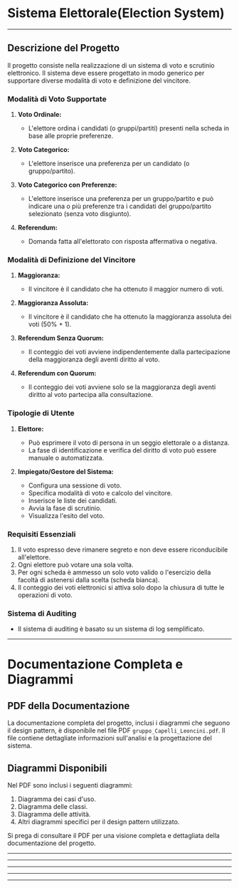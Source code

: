 # Sistema Elettorale(Election System)

---

## Descrizione del Progetto
Il progetto consiste nella realizzazione di un sistema di voto e scrutinio elettronico. Il sistema deve essere progettato in modo generico per supportare diverse modalità di voto e definizione del vincitore.

### Modalità di Voto Supportate
1. **Voto Ordinale:**
   - L'elettore ordina i candidati (o gruppi/partiti) presenti nella scheda in base alle proprie preferenze.

2. **Voto Categorico:**
   - L'elettore inserisce una preferenza per un candidato (o gruppo/partito).

3. **Voto Categorico con Preferenze:**
   - L'elettore inserisce una preferenza per un gruppo/partito e può indicare una o più preferenze tra i candidati del gruppo/partito selezionato (senza voto disgiunto).

4. **Referendum:**
   - Domanda fatta all'elettorato con risposta affermativa o negativa.

### Modalità di Definizione del Vincitore
1. **Maggioranza:**
   - Il vincitore è il candidato che ha ottenuto il maggior numero di voti.

2. **Maggioranza Assoluta:**
   - Il vincitore è il candidato che ha ottenuto la maggioranza assoluta dei voti (50% + 1).

3. **Referendum Senza Quorum:**
   - Il conteggio dei voti avviene indipendentemente dalla partecipazione della maggioranza degli aventi diritto al voto.

4. **Referendum con Quorum:**
   - Il conteggio dei voti avviene solo se la maggioranza degli aventi diritto al voto partecipa alla consultazione.

### Tipologie di Utente
1. **Elettore:**
   - Può esprimere il voto di persona in un seggio elettorale o a distanza.
   - La fase di identificazione e verifica del diritto di voto può essere manuale o automatizzata.

2. **Impiegato/Gestore del Sistema:**
   - Configura una sessione di voto.
   - Specifica modalità di voto e calcolo del vincitore.
   - Inserisce le liste dei candidati.
   - Avvia la fase di scrutinio.
   - Visualizza l'esito del voto.

### Requisiti Essenziali
1. Il voto espresso deve rimanere segreto e non deve essere riconducibile all'elettore.
2. Ogni elettore può votare una sola volta.
3. Per ogni scheda è ammesso un solo voto valido o l'esercizio della facoltà di astenersi dalla scelta (scheda bianca).
4. Il conteggio dei voti elettronici si attiva solo dopo la chiusura di tutte le operazioni di voto.

### Sistema di Auditing
- Il sistema di auditing è basato su un sistema di log semplificato.

---

# Documentazione Completa e Diagrammi

## PDF della Documentazione
La documentazione completa del progetto, inclusi i diagrammi che seguono il design pattern, è disponibile nel file PDF `gruppo_Capelli_Leoncini.pdf`. Il file contiene dettagliate informazioni sull'analisi e la progettazione del sistema.

## Diagrammi Disponibili
Nel PDF sono inclusi i seguenti diagrammi:
1. Diagramma dei casi d'uso.
2. Diagramma delle classi.
3. Diagramma delle attività.
4. Altri diagrammi specifici per il design pattern utilizzato.

Si prega di consultare il PDF per una visione completa e dettagliata della documentazione del progetto.

---

---

---

---

---


